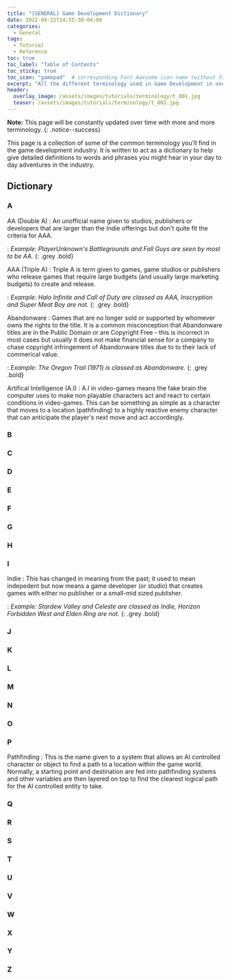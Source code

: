 ```yaml
---
title: "[GENERAL] Game Development Dictionary"
date: 2022-04-22T14:55:30-04:00
categories:
  - General
tags:
  - Tutorial
  - Reference
toc: true
toc_label: "Table of Contents"
toc_sticky: true
toc_icon: "gamepad"  # corresponding Font Awesome icon name (without fa prefix)
excerpt: "All the different terminology used in Game Development in one place."
header:
  overlay_image: /assets/images/tutorials/terminology/t_001.jpg
  teaser: /assets/images/tutorials/terminology/t_001.jpg
---
```


**Note:** This page will be constantly updated over time with more and more terminology.
{: .notice--success}

This page is a collection of some of the common terminology you'll find in the game development industry. It is written to act as a dictionary to help give detailed definitions to words and phrases you might hear in your day to day adventures in the industry.

## Dictionary
### A

AA (Double A)
: An unofficial name given to studios, publishers or developers that are larger than the Indie offerings but don't quite fit the criteria for AAA. 

: <em>Example: PlayerUnknown's Battlegrounds and Fall Guys are seen by most to be AA.</em>
{: .grey .bold}

AAA (Triple A)
: Triple A is term given to games, game studios or publishers who release games that require large budgets (and usually large marketing budgets) to create and release.

: <em>Example: Halo Infinite and Call of Duty are classed as AAA, Inscryption and Super Meat Boy are not.</em>
{: .grey .bold}

Abandonware
: Games that are no longer sold or supported by whomever owns the rights to the title. It is a common misconception that Abandonware titles are in the Public Domain or are Copyright Free - this is incorrect in most cases but usually it does not make financial sense for a company to chase copyright infringement of Abandonware titles due to to their lack of commerical value.

: <em>Example: The Oregon Trail (1971) is classed as Abandonware. </em>
{: .grey .bold}

Artifical Intelligence (A.I)
: A.I in video-games means the fake brain the computer uses to make non playable characters act and react to certain conditions in video-games. This can be something as simple as a character that moves to a location (pathfinding) to a highly reactive enemy character that can anticipate the player's next move and act accordingly.

### B

### C

### D

### E

### F

### G

### H

### I

Indie
: This has changed in meaning from the past; it used to mean indepedent but now means a game developer (or studio) that creates games with either no publisher or a small-mid sized publisher.

: <em>Example: Stardew Valley and Celeste are classed as Indie, Horizon Forbidden West and Elden Ring are not. </em>
{: .grey .bold}

### J

### K

### L

### M

### N

### O

### P

Pathfinding
: This is the name given to a system that allows an AI controlled character or object to find a path to a location within the game world. Normally, a starting point and destination are fed into pathfinding systems and other variables are then layered on top to find the clearest logical path for the AI controlled entity to take.

### Q

### R

### S

### T

### U

### V

### W

### X

### Y

### Z

